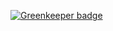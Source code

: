 [![Greenkeeper badge](https://badges.greenkeeper.io/NgGithubContribCalendar/ng-github-contrib-calendar.svg)](https://greenkeeper.io/)
